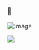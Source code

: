### 👋  

![image](https://user-images.githubusercontent.com/80552414/154581396-0edf3d51-0ab7-4eec-af1e-c07bbed73b86.png)

![](https://komarev.com/ghpvc/?username=TheWangAndOnly&color=green&label=MeCheckingMyProfile)
